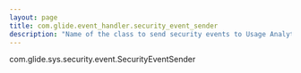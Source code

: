 ```yaml
---
layout: page
title: com.glide.event_handler.security_event_sender
description: "Name of the class to send security events to Usage Analytics"
---
```

com.glide.sys.security.event.SecurityEventSender